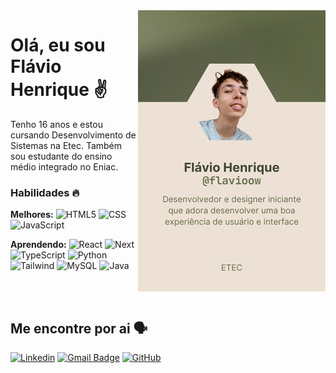 <picture>
    <source media="(prefers-color-scheme: dark)" srcset="https://raw.githubusercontent.com/etec-flavio/etec-flavio/main/Github%20School%20Card%20Black%20Etec.jpg">
    <img align="right" src="https://raw.githubusercontent.com/etec-flavio/etec-flavio/main/Github%20Scholl%20Card%20White%20Etec.jpg" alt="Desenvolvedor e Designer iniciante que adora desenvolver uma boa experiência do usuário e interface">
</picture>

# Olá, eu sou Flávio Henrique ✌️

Tenho 16 anos e estou cursando Desenvolvimento de Sistemas na Etec. Também sou estudante do ensino médio integrado no Eniac.

### Habilidades 🔥

**Melhores:** 
![HTML5](https://img.shields.io/badge/-HTML5-333333?style=flat&logo=HTML5)
![CSS](https://img.shields.io/badge/-CSS-333333?style=flat&logo=CSS3&logoColor=1572B6)
![JavaScript](https://img.shields.io/badge/-JavaScript-333333?style=flat&logo=javascript)

**Aprendendo:** 
![React](https://img.shields.io/badge/-React-333333?style=flat&logo=react)
![Next](https://img.shields.io/badge/-Next-333333?style=flat&logo=next.js)
![TypeScript](https://img.shields.io/badge/-TypeScript-333333?style=flat&logo=typescript)
![Python](https://img.shields.io/badge/-Python-333333?style=flat&logo=python)
![Tailwind](https://img.shields.io/badge/-Tailwindcss-333333?style=flat&logo=tailwind-css)
![MySQL](https://img.shields.io/badge/-MySQL-333333?style=flat&logo=mysql)
![Java](https://img.shields.io/badge/-Java-333333?style=flat&logo=Java&)

<br><br>

## Me encontre por ai 🗣️

[![Linkedin](https://img.shields.io/badge/-Veja-blue?style=flat-square&logo=Linkedin&logoColor=white&link=https://www.linkedin.com/in/flávio-henrique-perusin-de-souza-a51321315)](https://www.linkedin.com/in/flávio-henrique-perusin-de-souza-a51321315)
[![Gmail Badge](https://img.shields.io/badge/-Envie-006bed?style=flat-square&logo=Gmail&logoColor=white&link=mailto:flavio.souza99@etec.sp.gov.br)](mailto:flavio.souza99@etec.sp.gov.br)
[![GitHub](https://img.shields.io/github/followers/flavioow?label=Siga&style=social)](https://github.com/flavioow)
